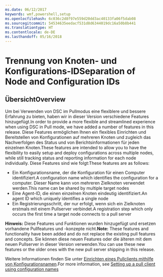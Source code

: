 ```yaml
---
ms.date: 06/12/2017
keywords: wmf,powershell,setup
ms.openlocfilehash: 6c036c2d8f97e559d20dd3ac40133fa06f5dab08
ms.sourcegitcommit: 54534635eedacf531d8d6344019dc16a50b8b441
ms.translationtype: HT
ms.contentlocale: de-DE
ms.lasthandoff: 05/16/2018
---
```

# <a name="separation-of-node-and-configuration-ids"></a><span data-ttu-id="193a3-102">Trennung von Knoten- und Konfigurations-ID</span><span class="sxs-lookup"><span data-stu-id="193a3-102">Separation of Node and Configuration IDs</span></span>

## <a name="overview"></a><span data-ttu-id="193a3-103">Übersicht</span><span class="sxs-lookup"><span data-stu-id="193a3-103">Overview</span></span>

<span data-ttu-id="193a3-104">Um bei Verwenden von DSC im Pullmodus eine flexiblere und bessere Erfahrung zu bieten, haben wir in dieser Version verschiedene Features hinzugefügt.</span><span class="sxs-lookup"><span data-stu-id="193a3-104">In order to provide a more flexible and streamlined experience when using DSC in Pull mode, we have added a number of features in this release.</span></span> <span data-ttu-id="193a3-105">Diese Features ermöglichen Ihnen ein flexibles Einrichten und Bereitstellen von Konfigurationen auf mehreren Knoten und zugleich das Nachverfolgen des Status und von Berichtsinformationen für jeden einzelnen Knoten.</span><span class="sxs-lookup"><span data-stu-id="193a3-105">These features are intended to allow you to have the flexibility to easily setup and deploy configurations across multiple nodes, while still tracking status and reporting information for each node individually.</span></span>
<span data-ttu-id="193a3-106">Diese Features sind wie folgt:</span><span class="sxs-lookup"><span data-stu-id="193a3-106">These features are as follows:</span></span>

* <span data-ttu-id="193a3-107">Ein Konfigurationsname, der die Konfiguration für einen Computer identifiziert.</span><span class="sxs-lookup"><span data-stu-id="193a3-107">A configuration name which identifies the configuration for a computer.</span></span> <span data-ttu-id="193a3-108">Dieser Name kann von mehreren Zielknoten verwendet werden.</span><span class="sxs-lookup"><span data-stu-id="193a3-108">This name can be shared by multiple target nodes</span></span>
* <span data-ttu-id="193a3-109">Eine Agent-ID, die einen einzelnen Knoten eindeutig identifiziert.</span><span class="sxs-lookup"><span data-stu-id="193a3-109">An agent ID which uniquely identifies a single node</span></span>
* <span data-ttu-id="193a3-110">Ein Registrierungsschritt, der nur erfolgt, wenn sich ein Zielknoten erstmals mit einem Pullserver verbindet.</span><span class="sxs-lookup"><span data-stu-id="193a3-110">A registration step which only occurs the first time a target node connects to a pull server</span></span>

<span data-ttu-id="193a3-111">**Hinweis:** Diese Features und Funktionen wurden hinzugefügt und ersetzen vorhandene Pullfeatures und -konzepte nicht.</span><span class="sxs-lookup"><span data-stu-id="193a3-111">**Note:** These features and functionality have been added and do not replace the existing pull features and concepts.</span></span> <span data-ttu-id="193a3-112">Sie können diese neuen Features oder die älteren mit dem neuen Pullserver in dieser Version verwenden.</span><span class="sxs-lookup"><span data-stu-id="193a3-112">You can use these new features or the older ones with the new pull server shipping in this release.</span></span>

<span data-ttu-id="193a3-113">Weitere Informationen finden Sie unter [Einrichten eines Pullclients mithilfe von Konfigurationsnamen](https://msdn.microsoft.com/powershell/dsc/pullclientconfignames).</span><span class="sxs-lookup"><span data-stu-id="193a3-113">For more information, see [Setting up a pull client using configuration names](https://msdn.microsoft.com/powershell/dsc/pullclientconfignames)</span></span>
